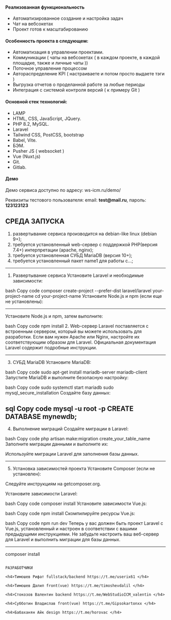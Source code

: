 <h4>Реализованная функциональность</h4>
<ul>
    <li>Автоматизированное создание и настройка задач</li>
    <li>Чат на вебсокетах</li>
    <li>Проект готов к масштабированию</li>
</ul> 
<h4>Особенность проекта в следующем:</h4>
<ul>
 <li>Автоматизация в управлении проектами.</li>
 <li>Коммуникации ( чаты на вебсокетах ( в каждом проекте, в каждой площадке, также и личные чаты ))</li>
 <li>Поточное управление процессом</li>  
 <li>Автораспределение KPI ( настраиваете и потом просто выдаете тэги )</li>  
 <li>Выгрузка отчетов о проделанной работе за любые периоды</li>  
 <li>Интеграция с системой контроля версий ( к примеру Git )
</li>  
 </ul>
<h4>Основной стек технологий:</h4>
<ul>
    <li>LAMP</li>
	<li>HTML, CSS, JavaScript, JQuery.</li>
	<li>PHP 8.2, MySQL.</li>
	<li>Laravel</li>
	<li>Tailwind CSS, PostCSS, bootstrap</li>
	<li>Babel, Vite.</li>
	<li>БЭМ.</li>
	<li>Pusher JS ( websocket )</li>
	<li>Vue (Nuxt.js)</li>
	<li>Git.</li>
	<li>Gitlab.</li>
  
 </ul>
<h4>Демо</h4>
<p>Демо сервиса доступно по адресу: ws-icm.ru/demo/ </p>
<p>Реквизиты тестового пользователя: email: <b>test@mail.ru</b>, пароль: <b>123123123</b></p>




СРЕДА ЗАПУСКА
------------
1) развертывание сервиса производится на debian-like linux (debian 9+);
2) требуется установленный web-сервер с поддержкой PHP(версия 7.4+) интерпретации (apache, nginx);
3) требуется установленная СУБД MariaDB (версия 10+);
4) требуется установленный пакет name1 для работы с...;



------------
1. Развертывание сервиса
Установите Laravel и необходимые зависимости:

bash
Copy code
composer create-project --prefer-dist laravel/laravel your-project-name
cd your-project-name
Установите Node.js и npm (если еще не установлены):

------------
Установите Node.js и npm, затем выполните:

bash
Copy code
npm install
2. Web-сервер
Laravel поставляется с встроенным сервером, который вы можете использовать для разработки. Если вам нужен Apache или Nginx, настройте их соответствующим образом для Laravel. Официальная документация Laravel содержит подробные инструкции.

------------
3. СУБД MariaDB
Установите MariaDB:

bash
Copy code
sudo apt-get install mariadb-server mariadb-client
Запустите MariaDB и выполните безопасную настройку:

bash
Copy code
sudo systemctl start mariadb
sudo mysql_secure_installation
Создайте базу данных:

sql
Copy code
mysql -u root -p
CREATE DATABASE mynewdb;
------------
4. Выполнение миграций
Создайте миграции в Laravel:

bash
Copy code
php artisan make:migration create_your_table_name
Заполните миграции данными и выполните их:

Используйте миграции Laravel для заполнения базы данных.

------------
5. Установка зависимостей проекта
Установите Composer (если не установлен):

Следуйте инструкциям на getcomposer.org.

Установите зависимости Laravel:

bash
Copy code
composer install
Установите зависимости Vue.js:

bash
Copy code
npm install
Скомпилируйте ресурсы Vue.js:

bash
Copy code
npm run dev
Теперь у вас должен быть проект Laravel с Vue.js, установленный и настроен в соответствии с вашими предыдущими инструкциями. Не забудьте настроить ваш веб-сервер для Laravel и выполнить миграции для базы данных.

------------
composer install
~~~

РАЗРАБОТЧИКИ

<h4>Тимошев Рифат fullstack/backend https://t.me/userix61 </h4>

<h4>Тимошев Далил front(vue) https://t.me/timoshevdalil </h4>

<h4>Стокозов Валентин backend https://t.me/WebStudioICM_valentin </h4>

<h4>Субботин Владислав front(vue) https://t.me/Gipsokartonxx </h4>

<h4>Бабаханян Айк design https://t.me/horovac </h4>


